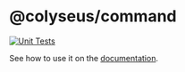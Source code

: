 # @colyseus/command

[![Unit Tests](https://github.com/colyseus/command/actions/workflows/unit-tests.yml/badge.svg)](https://github.com/colyseus/command/actions/workflows/unit-tests.yml)

See how to use it on the [documentation](https://docs.colyseus.io/best-practices/#the-command-pattern).
